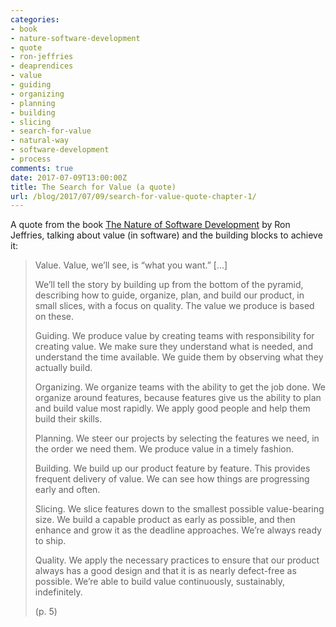 ```yaml
---
categories:
- book
- nature-software-development
- quote
- ron-jeffries
- deaprendices
- value
- guiding
- organizing
- planning
- building
- slicing
- search-for-value
- natural-way
- software-development
- process
comments: true
date: 2017-07-09T13:00:00Z
title: The Search for Value (a quote)
url: /blog/2017/07/09/search-for-value-quote-chapter-1/ 
---
```


A quote from the book [The Nature of Software Development][nature-sw-dev] by Ron Jeffries, talking about value (in software) and the building blocks to achieve it:


> Value. Value, we’ll see, is “what you want.” [...]
>
> We’ll tell the story by building up from the bottom of the pyramid, describing how to guide, organize, plan, and build our product, in small slices, with a focus on quality. The value we produce is based on these.
>
> Guiding. We produce value by creating teams with responsibility for creating value. We make sure they understand what is needed, and understand the time available. We guide them by observing what they actually build.
>
> Organizing. We organize teams with the ability to get the job done. We organize around features, because features give us the ability to plan and build value most rapidly. We apply good people and help them build their skills.
>
> Planning. We steer our projects by selecting the features we need, in the order we need them. We produce value in a timely fashion.
>
> Building. We build up our product feature by feature. This provides frequent delivery of value. We can see how things are progressing early and often.
>
> Slicing. We slice features down to the smallest possible value-bearing size. We build a capable product as early as possible, and then enhance and grow it as the deadline approaches. We’re always ready to ship.
>
> Quality. We apply the necessary practices to ensure that our product always has a good design and that it is as nearly defect-free as possible. We’re able to build value continuously, sustainably, indefinitely.
>
>(p. 5)

[nature-sw-dev]: https://pragprog.com/book/rjnsd/the-nature-of-software-development

